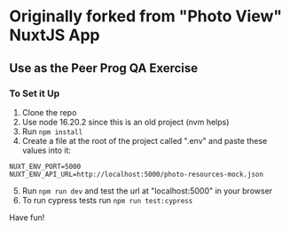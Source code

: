 # Originally forked from "Photo View" NuxtJS App

## Use as the Peer Prog QA Exercise

### To Set it Up

1. Clone the repo
2. Use node 16.20.2 since this is an old project (nvm helps)
3. Run `npm install`
4. Create a file at the root of the project called ".env" and paste these values into it:

```
NUXT_ENV_PORT=5000
NUXT_ENV_API_URL=http://localhost:5000/photo-resources-mock.json
```

5. Run `npm run dev` and test the url at "localhost:5000" in your browser
6. To run cypress tests run `npm run test:cypress`

Have fun!
